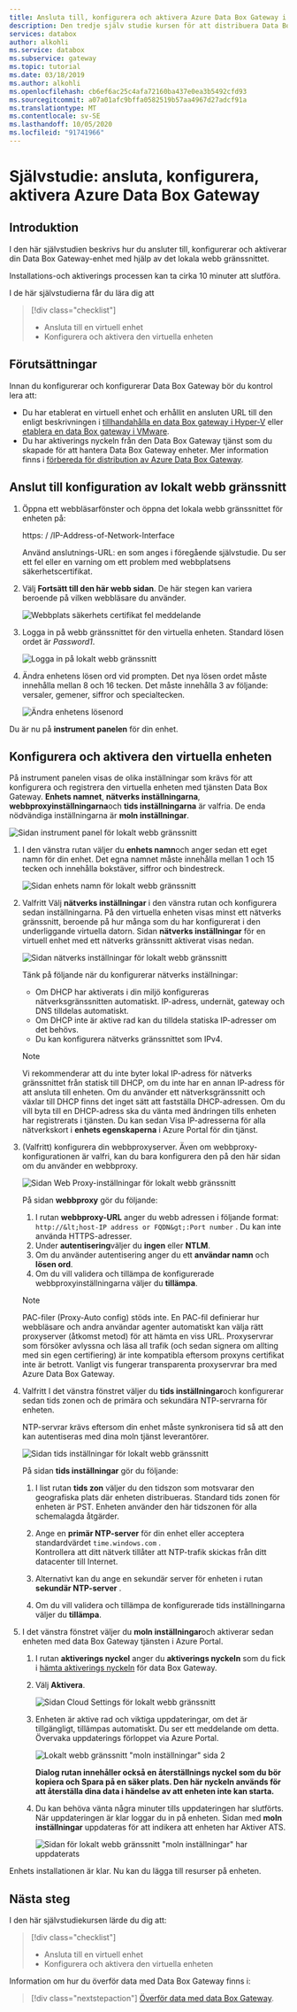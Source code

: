 ```yaml
---
title: Ansluta till, konfigurera och aktivera Azure Data Box Gateway i Azure Portal
description: Den tredje själv studie kursen för att distribuera Data Box Gateway instruerar dig att ansluta, konfigurera och aktivera den virtuella enheten.
services: databox
author: alkohli
ms.service: databox
ms.subservice: gateway
ms.topic: tutorial
ms.date: 03/18/2019
ms.author: alkohli
ms.openlocfilehash: cb6ef6ac25c4afa72160ba437e0ea3b5492cfd93
ms.sourcegitcommit: a07a01afc9bffa0582519b57aa4967d27adcf91a
ms.translationtype: MT
ms.contentlocale: sv-SE
ms.lasthandoff: 10/05/2020
ms.locfileid: "91741966"
---
```

# <a name="tutorial-connect-set-up-activate-azure-data-box-gateway"></a>Självstudie: ansluta, konfigurera, aktivera Azure Data Box Gateway

## <a name="introduction"></a>Introduktion

I den här självstudien beskrivs hur du ansluter till, konfigurerar och aktiverar din Data Box Gateway-enhet med hjälp av det lokala webb gränssnittet. 

Installations-och aktiverings processen kan ta cirka 10 minuter att slutföra. 

I de här självstudierna får du lära dig att

> [!div class="checklist"]
> * Ansluta till en virtuell enhet
> * Konfigurera och aktivera den virtuella enheten

## <a name="prerequisites"></a>Förutsättningar

Innan du konfigurerar och konfigurerar Data Box Gateway bör du kontrol lera att:

* Du har etablerat en virtuell enhet och erhållit en ansluten URL till den enligt beskrivningen i [tillhandahålla en data Box gateway i Hyper-V](data-box-gateway-deploy-provision-hyperv.md) eller [etablera en data Box gateway i VMware](data-box-gateway-deploy-provision-vmware.md).
* Du har aktiverings nyckeln från den Data Box Gateway tjänst som du skapade för att hantera Data Box Gateway enheter. Mer information finns i [förbereda för distribution av Azure Data Box Gateway](data-box-gateway-deploy-prep.md).


## <a name="connect-to-the-local-web-ui-setup"></a>Anslut till konfiguration av lokalt webb gränssnitt 

1. Öppna ett webbläsarfönster och öppna det lokala webb gränssnittet för enheten på:
   
   https: \/ /IP-Address-of-Network-Interface
   
   Använd anslutnings-URL: en som anges i föregående självstudie. Du ser ett fel eller en varning om ett problem med webbplatsens säkerhetscertifikat.

2. Välj **Fortsätt till den här webb sidan**. De här stegen kan variera beroende på vilken webbläsare du använder.
   
    ![Webbplats säkerhets certifikat fel meddelande](./media/data-box-gateway-deploy-connect-setup-activate/image2.png)

3. Logga in på webb gränssnittet för den virtuella enheten. Standard lösen ordet är *Password1*. 
   
    ![Logga in på lokalt webb gränssnitt](./media/data-box-gateway-deploy-connect-setup-activate/image3.png)

4. Ändra enhetens lösen ord vid prompten. Det nya lösen ordet måste innehålla mellan 8 och 16 tecken. Det måste innehålla 3 av följande: versaler, gemener, siffror och specialtecken.

    ![Ändra enhetens lösenord](./media/data-box-gateway-deploy-connect-setup-activate/image4.png)

Du är nu på **instrument panelen** för din enhet.

## <a name="set-up-and-activate-the-virtual-device"></a>Konfigurera och aktivera den virtuella enheten
 
På instrument panelen visas de olika inställningar som krävs för att konfigurera och registrera den virtuella enheten med tjänsten Data Box Gateway. **Enhets namnet**, **nätverks inställningarna**, **webbproxyinställningarna**och **tids inställningarna** är valfria. De enda nödvändiga inställningarna är **moln inställningar**.
   
![Sidan instrument panel för lokalt webb gränssnitt](./media/data-box-gateway-deploy-connect-setup-activate/image5.png)

1. I den vänstra rutan väljer du **enhets namn**och anger sedan ett eget namn för din enhet. Det egna namnet måste innehålla mellan 1 och 15 tecken och innehålla bokstäver, siffror och bindestreck. 

    ![Sidan enhets namn för lokalt webb gränssnitt](./media/data-box-gateway-deploy-connect-setup-activate/image6.png)

2. Valfritt Välj **nätverks inställningar** i den vänstra rutan och konfigurera sedan inställningarna. På den virtuella enheten visas minst ett nätverks gränssnitt, beroende på hur många som du har konfigurerat i den underliggande virtuella datorn. Sidan **nätverks inställningar** för en virtuell enhet med ett nätverks gränssnitt aktiverat visas nedan.
    
    ![Sidan nätverks inställningar för lokalt webb gränssnitt](./media/data-box-gateway-deploy-connect-setup-activate/image7.png)
   
    Tänk på följande när du konfigurerar nätverks inställningar:

    - Om DHCP har aktiverats i din miljö konfigureras nätverksgränssnitten automatiskt. IP-adress, undernät, gateway och DNS tilldelas automatiskt.
    - Om DHCP inte är aktive rad kan du tilldela statiska IP-adresser om det behövs.
    - Du kan konfigurera nätverks gränssnittet som IPv4.

     >[!NOTE] 
     > Vi rekommenderar att du inte byter lokal IP-adress för nätverks gränssnittet från statisk till DHCP, om du inte har en annan IP-adress för att ansluta till enheten. Om du använder ett nätverksgränssnitt och växlar till DHCP finns det inget sätt att fastställa DHCP-adressen. Om du vill byta till en DHCP-adress ska du vänta med ändringen tills enheten har registrerats i tjänsten. Du kan sedan Visa IP-adresserna för alla nätverkskort i **enhets egenskaperna** i Azure Portal för din tjänst.

3. (Valfritt) konfigurera din webbproxyserver. Även om webbproxy-konfigurationen är valfri, kan du bara konfigurera den på den här sidan om du använder en webbproxy.
   
   ![Sidan Web Proxy-inställningar för lokalt webb gränssnitt](./media/data-box-gateway-deploy-connect-setup-activate/image8.png)
   
   På sidan **webbproxy** gör du följande:
   
   1. I rutan **webbproxy-URL** anger du webb adressen i följande format: `http://&lt;host-IP address or FQDN&gt;:Port number` . Du kan inte använda HTTPS-adresser.
   2. Under **autentisering**väljer du **ingen** eller **NTLM**.
   3. Om du använder autentisering anger du ett **användar namn** och **lösen ord**.
   4. Om du vill validera och tillämpa de konfigurerade webbproxyinställningarna väljer du **tillämpa**.

   > [!NOTE]
   > PAC-filer (Proxy-Auto config) stöds inte. En PAC-fil definierar hur webbläsare och andra användar agenter automatiskt kan välja rätt proxyserver (åtkomst metod) för att hämta en viss URL.
   > Proxyservrar som försöker avlyssna och läsa all trafik (och sedan signera om allting med sin egen certifiering) är inte kompatibla eftersom proxyns certifikat inte är betrott.
   > Vanligt vis fungerar transparenta proxyservrar bra med Azure Data Box Gateway.

4. Valfritt I det vänstra fönstret väljer du **tids inställningar**och konfigurerar sedan tids zonen och de primära och sekundära NTP-servrarna för enheten. 

    NTP-servrar krävs eftersom din enhet måste synkronisera tid så att den kan autentiseras med dina moln tjänst leverantörer.
    
    ![Sidan tids inställningar för lokalt webb gränssnitt](./media/data-box-gateway-deploy-connect-setup-activate/image9.png)
    
    På sidan **tids inställningar** gör du följande:
    
    1. I list rutan **tids zon** väljer du den tidszon som motsvarar den geografiska plats där enheten distribueras.
        Standard tids zonen för enheten är PST. Enheten använder den här tidszonen för alla schemalagda åtgärder.

    2. Ange en **primär NTP-server** för din enhet eller acceptera standardvärdet `time.windows.com` .   
        Kontrollera att ditt nätverk tillåter att NTP-trafik skickas från ditt datacenter till Internet.

    3. Alternativt kan du ange en sekundär server för enheten i rutan **sekundär NTP-server** .

    4. Om du vill validera och tillämpa de konfigurerade tids inställningarna väljer du **tillämpa**.

6. I det vänstra fönstret väljer du **moln inställningar**och aktiverar sedan enheten med data Box Gateway tjänsten i Azure Portal.
    
    1. I rutan **aktiverings nyckel** anger du **aktiverings nyckeln** som du fick i [hämta aktiverings nyckeln](data-box-gateway-deploy-prep.md#get-the-activation-key) för data Box Gateway.

    2. Välj **Aktivera**.
       
         ![Sidan Cloud Settings för lokalt webb gränssnitt](./media/data-box-gateway-deploy-connect-setup-activate/image10a.png)
    
    3. Enheten är aktive rad och viktiga uppdateringar, om det är tillgängligt, tillämpas automatiskt. Du ser ett meddelande om detta. Övervaka uppdaterings förloppet via Azure Portal.

        ![Lokalt webb gränssnitt "moln inställningar" sida 2](./media/data-box-gateway-deploy-connect-setup-activate/image12.png)
        
        **Dialog rutan innehåller också en återställnings nyckel som du bör kopiera och Spara på en säker plats. Den här nyckeln används för att återställa dina data i händelse av att enheten inte kan starta.**


    4. Du kan behöva vänta några minuter tills uppdateringen har slutförts. När uppdateringen är klar loggar du in på enheten. Sidan med **moln inställningar** uppdateras för att indikera att enheten har Aktiver ATS.

        ![Sidan för lokalt webb gränssnitt "moln inställningar" har uppdaterats](./media/data-box-gateway-deploy-connect-setup-activate/image13.png)

Enhets installationen är klar. Nu kan du lägga till resurser på enheten.

## <a name="next-steps"></a>Nästa steg

I den här självstudiekursen lärde du dig att:

> [!div class="checklist"]
> * Ansluta till en virtuell enhet
> * Konfigurera och aktivera den virtuella enheten

Information om hur du överför data med Data Box Gateway finns i:

> [!div class="nextstepaction"]
> [Överför data med data Box Gateway](./data-box-gateway-deploy-add-shares.md).
